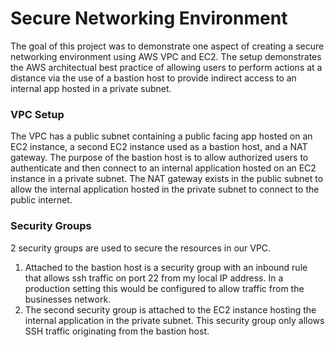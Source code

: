 # Secure Networking Environment

The goal of this project was to demonstrate one aspect of creating a secure networking environment using AWS VPC and EC2. The 
setup demonstrates the AWS architectual best practice of allowing users to perform actions at a distance via the use of a
bastion host to provide indirect access to an internal app hosted in a private subnet.

### VPC Setup

The VPC has a public subnet containing a public facing app hosted on an EC2 instance, a second EC2 instance used as a bastion
host, and a NAT gateway.
The purpose of the bastion host is to allow authorized users to authenticate and then connect to an internal application hosted
on an EC2 instance in a private subnet.
The NAT gateway exists in the public subnet to allow the internal application hosted in the private subnet to connect to the
public internet.

### Security Groups

2 security groups are used to secure the resources in our VPC. 
1. Attached to the bastion host is a security group with an inbound rule that allows ssh traffic on port 22 from my local
IP address. In a production setting this would be configured to allow traffic from the businesses network.
2. The second security group is attached to the EC2 instance hosting the internal application in the private subnet. This security
group only allows SSH traffic originating from the bastion host.

